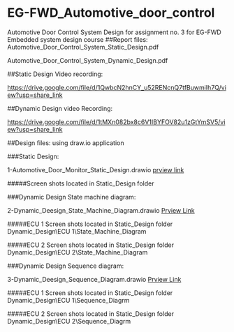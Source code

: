 # EG-FWD_Automotive_door_control
Automotive Door Control System Design for assignment no. 3 for EG-FWD Embedded system design course 
##Report files:
Automotive_Door_Control_System_Static_Design.pdf

Automotive_Door_Control_System_Dynamic_Design.pdf


##Static Design Video recording:

https://drive.google.com/file/d/1QwbcN2hnCY_u52RENcnQ7tfBuwmiIh7Q/view?usp=share_link

##Dynamic Design video Recording:

https://drive.google.com/file/d/1tMXn082bx8c6V1IBYFOV82u1zGtYmSV5/view?usp=share_link



##Design files:
using draw.io application

###Static Design:

1-Automotive_Door_Monitor_Static_Design.drawio  [prview link](https://viewer.diagrams.net/?tags=%7B%7D&highlight=0000ff&edit=_blank&layers=1&nav=1&title=1-Automotive_Door_Monitor_Static_Design.drawio#Uhttps%3A%2F%2Fdrive.google.com%2Fuc%3Fid%3D1_3vN92QYqfWy8aDnvIn15P1q7E7Mz6XP%26export%3Ddownload)

#####Screen shots located in Static_Design folder

###Dynamic Design State machine diagram:

2-Dynamic_Deesign_State_Machine_Diagram.drawio [Prview Link](https://viewer.diagrams.net/?tags=%7B%7D&highlight=0000ff&edit=_blank&layers=1&nav=1&title=2-Dynamic_Deesign_State_Machine_Diagram.drawio#Uhttps%3A%2F%2Fdrive.google.com%2Fuc%3Fid%3D1qyFu-n8GY4VyFxoLRi-bj3SRJAJAQ_qk%26export%3Ddownload)

#####ECU 1 Screen shots located in Static_Design folder Dynamic_Design\ECU 1\State_Machine_Diagram

#####ECU 2 Screen shots located in Static_Design folder Dynamic_Design\ECU 2\State_Machine_Diagram

###Dynamic Design Sequence diagram:

3-Dynamic_Deesign_Sequence_Diagram.drawio [Prview Link](https://viewer.diagrams.net/?tags=%7B%7D&highlight=0000ff&edit=_blank&layers=1&nav=1&title=3-Dynamic_Deesign_Sequence_Diagram.drawio#Uhttps%3A%2F%2Fdrive.google.com%2Fuc%3Fid%3D1CgOlJ0sDpmCUX0_NqdQtFAR9eDJdYX0A%26export%3Ddownload)

#####ECU 1 Screen shots located in Static_Design folder Dynamic_Design\ECU 1\Sequence_Diagrm

#####ECU 2 Screen shots located in Static_Design folder Dynamic_Design\ECU 2\Sequence_Diagrm



